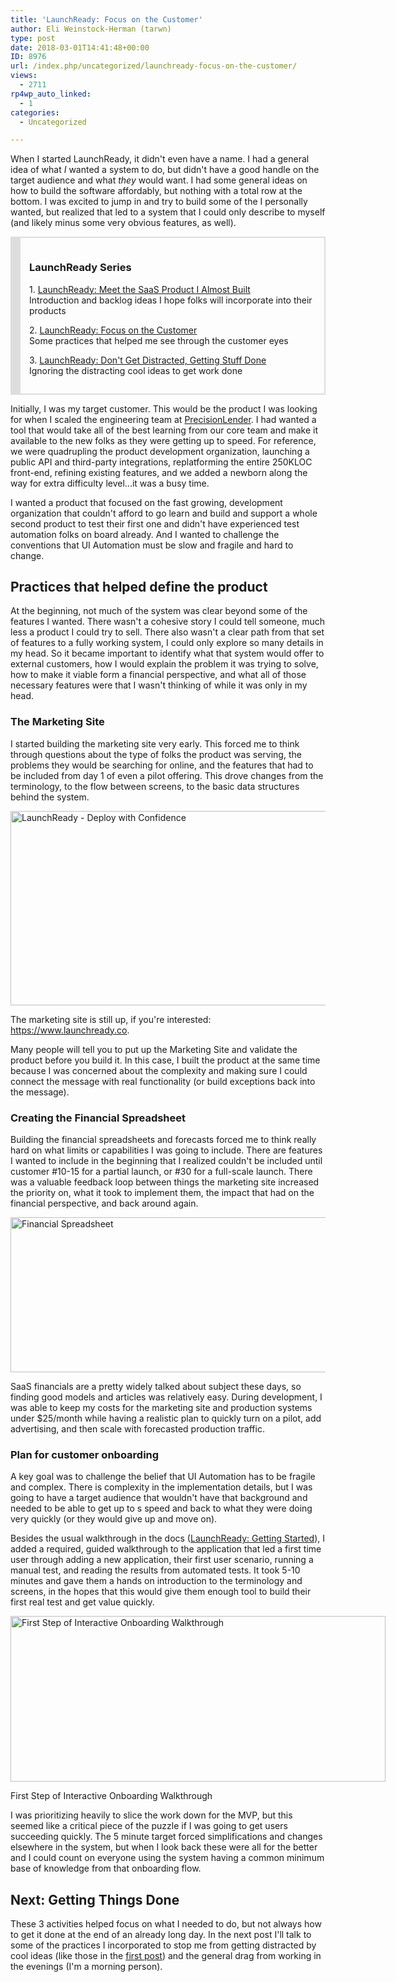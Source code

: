 ```yaml
---
title: 'LaunchReady: Focus on the Customer'
author: Eli Weinstock-Herman (tarwn)
type: post
date: 2018-03-01T14:41:48+00:00
ID: 8976
url: /index.php/uncategorized/launchready-focus-on-the-customer/
views:
  - 2711
rp4wp_auto_linked:
  - 1
categories:
  - Uncategorized

---
```

When I started LaunchReady, it didn't even have a name. I had a general idea of what _I_ wanted a system to do, but didn't have a good handle on the target audience and what _they_ would want. I had some general ideas on how to build the software affordably, but nothing with a total row at the bottom. I was excited to jump in and try to build some of the I personally wanted, but realized that led to a system that I could only describe to myself (and likely minus some very obvious features, as well).

<div style="border: 2px solid #ddd; border-left-width: 16px; margin: 1em 0; padding: 1em;">
  <h3>
    LaunchReady Series
  </h3>
  
  <p>
    1. <a href="/index.php/uncategorized/meet-launchready-a-saas-product-that-almost-was/">LaunchReady: Meet the SaaS Product I Almost Built</a><br /> Introduction and backlog ideas I hope folks will incorporate into their products
  </p>
  
  <p>
    2. <u>LaunchReady: Focus on the Customer</u><br /> Some practices that helped me see through the customer eyes
  </p>
  
  <p>
    3. <a href="/index.php/uncategorized/launchready-dont-get-distracted-getting-stuff-done/">LaunchReady: Don't Get Distracted, Getting Stuff Done</a><br /> Ignoring the distracting cool ideas to get work done
  </p>
</div>

Initially, I was my target customer. This would be the product I was looking for when I scaled the engineering team at [PrecisionLender][1]. I had wanted a tool that would take all of the best learning from our core team and make it available to the new folks as they were getting up to speed. For reference, we were quadrupling the product development organization, launching a public API and third-party integrations, replatforming the entire 250KLOC front-end, refining existing features, and we added a newborn along the way for extra difficulty level...it was a busy time.

I wanted a product that focused on the fast growing, development organization that couldn't afford to go learn and build and support a whole second product to test their first one and didn't have experienced test automation folks on board already. And I wanted to challenge the conventions that UI Automation must be slow and fragile and hard to change.

## Practices that helped define the product

At the beginning, not much of the system was clear beyond some of the features I wanted. There wasn't a cohesive story I could tell someone, much less a product I could try to sell. There also wasn't a clear path from that set of features to a fully working system, I could only explore so many details in my head. So it became important to identify what that system would offer to external customers, how I would explain the problem it was trying to solve, how to make it viable form a financial perspective, and what all of those necessary features were that I wasn't thinking of while it was only in my head.

### The Marketing Site

I started building the marketing site very early. This forced me to think through questions about the type of folks the product was serving, the problems they would be searching for online, and the features that had to be included from day 1 of even a pilot offering. This drove changes from the terminology, to the flow between screens, to the basic data structures behind the system.

[<img src="/wp-content/uploads/2018/02/launchreadypost_02-600x311.png" alt="LaunchReady - Deploy with Confidence" width="600" height="311" class="aligncenter size-medium-width wp-image-8943" srcset="/wp-content/uploads/2018/02/launchreadypost_02-600x311.png 600w, /wp-content/uploads/2018/02/launchreadypost_02-300x155.png 300w, /wp-content/uploads/2018/02/launchreadypost_02-768x398.png 768w, /wp-content/uploads/2018/02/launchreadypost_02-579x300.png 579w, /wp-content/uploads/2018/02/launchreadypost_02.png 867w" sizes="(max-width: 600px) 100vw, 600px" />][2]

The marketing site is still up, if you're interested: <https://www.launchready.co>.

Many people will tell you to put up the Marketing Site and validate the product before you build it. In this case, I built the product at the same time because I was concerned about the complexity and making sure I could connect the message with real functionality (or build exceptions back into the message).

### Creating the Financial Spreadsheet

Building the financial spreadsheets and forecasts forced me to think really hard on what limits or capabilities I was going to include. There are features I wanted to include in the beginning that I realized couldn't be included until customer #10-15 for a partial launch, or #30 for a full-scale launch. There was a valuable feedback loop between things the marketing site increased the priority on, what it took to implement them, the impact that had on the financial perspective, and back around again.

<img src="/wp-content/uploads/2018/02/launchreadypost_03-600x248.png" alt="Financial Spreadsheet" width="600" height="248" class="aligncenter size-medium-width wp-image-8944" srcset="/wp-content/uploads/2018/02/launchreadypost_03-600x248.png 600w, /wp-content/uploads/2018/02/launchreadypost_03-300x124.png 300w, /wp-content/uploads/2018/02/launchreadypost_03.png 627w" sizes="(max-width: 600px) 100vw, 600px" />

SaaS financials are a pretty widely talked about subject these days, so finding good models and articles was relatively easy. During development, I was able to keep my costs for the marketing site and production systems under $25/month while having a realistic plan to quickly turn on a pilot, add advertising, and then scale with forecasted production traffic. 

### Plan for customer onboarding

A key goal was to challenge the belief that UI Automation has to be fragile and complex. There is complexity in the implementation details, but I was going to have a target audience that wouldn't have that background and needed to be able to get up to s speed and back to what they were doing very quickly (or they would give up and move on).

Besides the usual walkthrough in the docs ([LaunchReady: Getting Started][3]), I added a required, guided walkthrough to the application that led a first time user through adding a new application, their first user scenario, running a manual test, and reading the results from automated tests. It took 5-10 minutes and gave them a hands on introduction to the terminology and screens, in the hopes that this would give them enough tool to build their first real test and get value quickly.

<div id="attachment_8948" style="width: 610px" class="wp-caption aligncenter">
  <img src="/wp-content/uploads/2018/02/launchreadypost_07-600x265.png" alt="First Step of Interactive Onboarding Walkthrough" width="600" height="265" class="size-medium-width wp-image-8948" srcset="/wp-content/uploads/2018/02/launchreadypost_07-600x265.png 600w, /wp-content/uploads/2018/02/launchreadypost_07-300x132.png 300w, /wp-content/uploads/2018/02/launchreadypost_07-768x339.png 768w, /wp-content/uploads/2018/02/launchreadypost_07-1024x452.png 1024w, /wp-content/uploads/2018/02/launchreadypost_07-680x300.png 680w, /wp-content/uploads/2018/02/launchreadypost_07.png 1217w" sizes="(max-width: 600px) 100vw, 600px" />
  
  <p class="wp-caption-text">
    First Step of Interactive Onboarding Walkthrough
  </p>
</div>

I was prioritizing heavily to slice the work down for the MVP, but this seemed like a critical piece of the puzzle if I was going to get users succeeding quickly. The 5 minute target forced simplifications and changes elsewhere in the system, but when I look back these were all for the better and I could count on everyone using the system having a common minimum base of knowledge from that onboarding flow.

## Next: Getting Things Done

These 3 activities helped focus on what I needed to do, but not always how to get it done at the end of an already long day. In the next post I'll talk to some of the practices I incorporated to stop me from getting distracted by cool ideas (like those in the [first post][4]) and the general drag from working in the evenings (I'm a morning person).

 [1]: https://precisionlender.com
 [2]: https://www.launchready.co
 [3]: https://www.launchready.co/docs/getting-started/first-time-through/ "LaunchReady: Getting Started"
 [4]: /index.php/uncategorized/meet-launchready-a-saas-product-that-almost-was/
